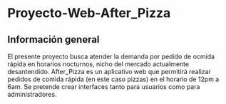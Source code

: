 # Proyecto-Web-After_Pizza

## Información general
El presente proyecto busca atender la demanda por pedido de ocmida rápida en horarios nocturnos, nicho del mercado actualmente desantendido. After_Pizza es un aplicativo web que permitirá realizar pedidos de comida rápida (en este caso pizzas) en el horario de 12pm a 6am. Se pretende crear interfaces tanto para usuarios como para administradores. 
